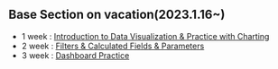 ## Base Section on vacation(2023.1.16~)  
- 1 week : [Introduction to Data Visualization & Practice with Charting](https://github.com/lo-lim/BOAZ/tree/main/Base_Section/1week) 
- 2 week : [Filters & Calculated Fields & Parameters](https://github.com/lo-lim/BOAZ/tree/main/Base_Section/2week)
- 3 week : [Dashboard Practice](https://github.com/lo-lim/BOAZ_visualization/tree/main/Base_Section/3week) 
